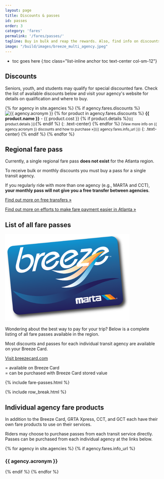 ```yaml
---
layout: page
title: Discounts & passes
id: passes
order: 3
category: 'fares'
permalink: '/fares/passes/'
tagline: Buy in bulk and reap the rewards. Also, find info on discounts for seniors, youth, and more.
image: "/build/images/breeze_multi_agency.jpeg"
---
```


* toc goes here
{:toc class="list-inline anchor toc text-center col-sm-12"}

## Discounts

Seniors, youth, and students may qualify for special discounted fare.  Check the list of available discounts below and visit your agency's website for details on qualification and where to buy.

{% for agency in site.agencies %}
{% if agency.fares.discounts %}
<img src="{{ agency.logo }}" style="max-width:200px" class="img-responsive center-block" alt="{{ agency.acronym }}" title="{{ agency.acronym }}">
{% for product in agency.fares.discounts %}
**{{ product.name }}** - {{ product.cost }} {% if product.details %}<small>({{ product.details }})</small>{% endif %}
{: .text-center}
{% endfor %}
<small>[View more info on {{ agency.acronym }} discounts and how to purchase »]({{ agency.fares.info_url }})</small>
{: .text-center}
{% endif %}
{% endfor %}



## Regional fare pass

Currently, a single regional fare pass **does not exist** for the Atlanta region. 

To receive bulk or monthly discounts you must buy a pass for a single transit agency.

If you regularly ride with more than one agency (e.g., MARTA and CCT), **your monthly pass will not give you a free transfer between agencies**.

[Find out more on free transfers »](/fares/transfers)

[Find out more on efforts to make fare payment easier in Atlanta »](/about/regional-transit)

## List of all fare passes

<div class="col-sm-6 col-xs-12 pull-right">
	<img class="img-responsive center-block" style="max-height: 285px" src="/build/images/fares/breeze_shadow.png">
</div>

Wondering about the best way to pay for your trip?  Below is a complete listing of all fare passes available in the region.

Most discounts and passes for each individual transit agency are available on your Breeze Card.

<p class="text-center bottom-buffer"><a class="btn btn-lg btn-primary top-buffer" href="http://breezecard.com/">Visit breezecard.com <span class="glyphicon glyphicon-new-window" aria-hidden="true"></span></a></p>

<i class="fa fa-circle right-5"></i> = available on Breeze Card  
<i class="fa fa-circle-thin right-5"></i> = can be purchased with Breeze Card stored value

{% include fare-passes.html %}

{% include row_break.html %}

## Individual agency fare products

<div class="row">
	<div class="col-sm-6">
		<p>
			In addition to the Breeze Card, GRTA Xpress, CCT, and GCT each have their own fare products to use on their services. 
		</p>
		<p>
			Riders may choose to purchase passes from each transit service directly. Passes can be purchased from each individual agency at the links below.
		</p>
	</div>
	<div class="col-sm-6">
		<div class="row">
			{% for agency in site.agencies %}
			{% if agency.fares.info_url %}
			<div class="col-xs-6">
				<div class="thumbnail">
					<div class="caption">
						<h3>{{ agency.acronym }}</h3>
						<a class="btn btn-primary top-buffer" target="_blank" href="{{ agency.fares.info_url }}" alt="Fare information" title="Fare information"><i class="fa fa-info-circle"></i></a>
						<a class="btn btn-success top-buffer" target="_blank" href="{{ agency.fares.purchase_url }}" alt="Purchase fare" title="Purchase fare"><i class="fa fa-shopping-cart"></i></a>
					</div>
				</div>
			</div>
			{% endif %}
			{% endfor %}
		</div>
	</div>
</div>


